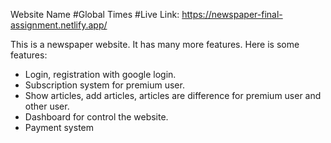 Website Name #Global Times
#Live Link: https://newspaper-final-assignment.netlify.app/

This is a newspaper website. It has many more features. Here is some features:

- Login, registration with google login.
- Subscription system for premium user.
- Show articles, add articles, articles are difference for premium user and other user.
- Dashboard for control the website.
- Payment system
